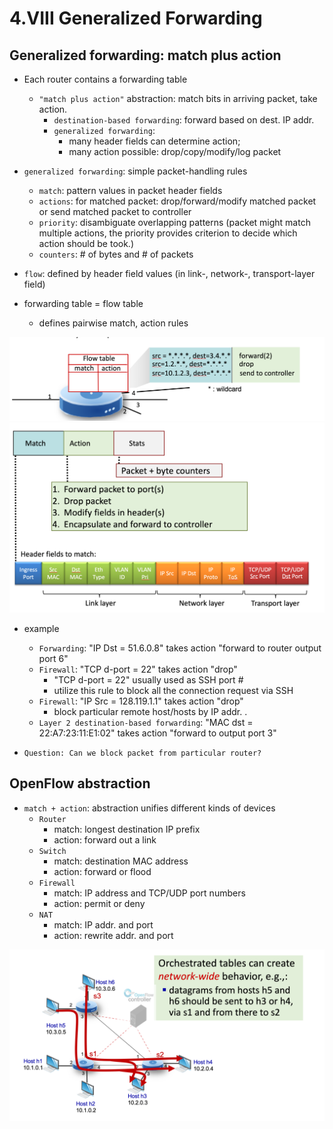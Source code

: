 # 4.VIII Generalized Forwarding

## Generalized forwarding: match plus action

* Each router contains a forwarding table
    * `"match plus action"` abstraction: match bits in arriving packet, take action.
        * `destination-based forwarding`: forward based on dest. IP addr.
        * `generalized forwarding`:
            * many header fields can determine action;
            * many action possible: drop/copy/modify/log packet

* `generalized forwarding`: simple packet-handling rules
    * `match`: pattern values in packet header fields
    * `actions`: for matched packet: drop/forward/modify matched packet or send matched packet to controller
    * `priority`: disambiguate overlapping patterns (packet might match multiple actions, the priority provides criterion to decide which action should be took.)
    * `counters`: # of bytes and # of packets

* `flow`: defined by header field values (in link-, network-, transport-layer field)

* forwarding table = flow table
    * defines pairwise match, action rules

<img src="imgs/flow_table.png">
<img src="imgs/flow_table2.png">

* example
    * `Forwarding`: "IP Dst = 51.6.0.8" takes action "forward to router output port 6"
    * `Firewall`: "TCP d-port = 22" takes action "drop"
        * "TCP d-port = 22" usually used as SSH port #
        * utilize this rule to block all the connection request via SSH
    * `Firewall`: "IP Src = 128.119.1.1" takes action "drop"
        * block particular remote host/hosts by IP addr. .
    * `Layer 2 destination-based forwarding`: "MAC dst = 22:A7:23:11:E1:02" takes action "forward to output port 3"

* `Question: Can we block packet from particular router?`

## OpenFlow abstraction

* `match + action`: abstraction unifies different kinds of devices
    * `Router`
        * match: longest destination IP prefix
        * action: forward out a link
    * `Switch`
        * match: destination MAC address
        * action: forward or flood
    * `Firewall`
        * match: IP address and TCP/UDP port numbers
        * action: permit or deny
    * `NAT`
        * match: IP addr. and port
        * action: rewrite addr. and port

<img src="imgs/open_flow.png">